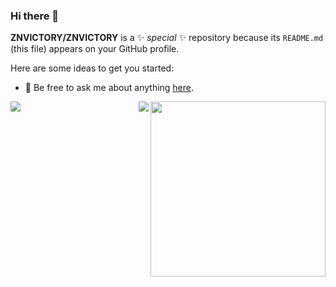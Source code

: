### Hi there 👋


**ZNVICTORY/ZNVICTORY** is a ✨ _special_ ✨ repository because its `README.md` (this file) appears on your GitHub profile.

Here are some ideas to get you started:
- 💬 Be free to ask me about anything [here](https://github.com/ZNVICTORY/ZNVICTORY/issues).

<img align="right" height="280" src="https://pic2.zhimg.com/v2-28020003d4a493c78d8202ba6c35f179_b.webp">
<img align="left" src="https://github-readme-stats.vercel.app/api?username=ZNVICTORY&show_icons=true&hide_border=true">
<img align="right" src="https://github-readme-stats.vercel.app/api/top-langs/?username=ZNVICTORY&hide_border=true">


